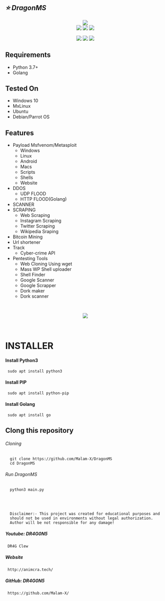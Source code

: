 ## ***:star: DragonMS***
<p align="center">
  <img src="https://github.com/Malam-X/DragonMS/blob/main/dragonms.png"><br>
  <img src="https://img.shields.io/badge/Version-v0.2-blue">
  <img src="https://img.shields.io/badge/Python-v3.7%2B-blue">
  <img src="https://komarev.com/ghpvc/?username=Malam-X&label=Views&color=blue&style=plastic">
</p>
<p align="center">
  <img src="https://img.shields.io/badge/Author-DR4G0N5-cyan?style=plastic&logo=appveyor">
  <img src="https://img.shields.io/badge/Open%20Source-Yes-cyan?style=plastic&logo=appveyor">
  <img src="https://img.shields.io/badge/Written%20In-PYTHON-cyan?style=plastic&logo=appveyor">
</p>

## Requirements

- Python 3.7+
- Golang

## Tested On

- Windows 10
- MxLinux
- Ubuntu
- Debian/Parrot OS

## Features

- Payload Msfvenom/Metasploit
    - Windows
    - Linux
    - Android
    - Macs
    - Scripts
    - Shells
    - Website
- DDOS
    - UDP FLOOD
    - HTTP FLOOD(Golang)
- SCANNER
- SCRAPING
    - Web Scraping
    - Instagram Scraping
    - Twitter Scraping
    - Wikipedia Sraping
- Bitcoin Mining
- Url shortener
- Track
    - Cyber-crime API
- Pentesting Tools
    - Web Cloning Using wget
    - Mass WP Shell uploader
    - Shell Finder
    - Google Scanner
    - Google Scrapper
    - Dork maker
    - Dork scanner
<br>

<p align="center">
    <img src="https://github.com/Malam-X/DragonMS/blob/main/dragonms2.png"><br>
</p><br>


# INSTALLER

#### Install Python3
` sudo apt install python3`
#### Install PIP
` sudo apt install python-pip`
#### Install Golang
` sudo apt install go`

## Clong this repository

###### *Cloning*
```
  git clone https://github.com/Malam-X/DragonMS
  cd DragonMS
```
###### *Run DragonMS*
```
  python3 main.py
```

<br>
<br>

```
  Disclaimer:- This project was created for educational purposes and
  should not be used in environments without legal authorization. 
  Author will be not responsible for any damage!
```

##### *Youtube: DR4G0N5*
` DR4G Clew`
##### *Website*
` http://animcra.tech/` 
##### *GitHub: DR4G0N5*
` https://github.com/Malam-X/`

